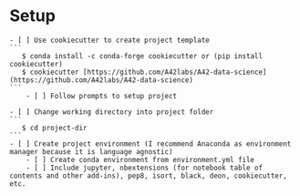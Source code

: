 <!-----
NEW: Check the "Suppress top comment" option to remove this info from the output.

Conversion time: 0.378 seconds.


Using this Markdown file:

1. Paste this output into your source file.
2. See the notes and action items below regarding this conversion run.
3. Check the rendered output (headings, lists, code blocks, tables) for proper
   formatting and use a linkchecker before you publish this page.

Conversion notes:

* Docs to Markdown version 1.0β29
* Wed Mar 17 2021 11:57:01 GMT-0700 (PDT)
* Source doc: Data Science Project Checklist
* This is a partial selection. Check to make sure intra-doc links work.
----->




 # Setup
    - [ ] Use cookiecutter to create project template
    ```
       $ conda install -c conda-forge cookiecutter or (pip install cookiecutter) 
       $ cookiecutter [https://github.com/A42labs/A42-data-science](https://github.com/A42labs/A42-data-science)
    ```
        - [ ] Follow prompts to setup project

    - [ ] Change working directory into project folder
    ```
       $ cd project-dir
    ```
    - [ ] Create project environment (I recommend Anaconda as environment manager because it is language agnostic)
        - [ ] Create conda environment from environment.yml file 
        - [ ] Include jupyter, nbextensions (for notebook table of contents and other add-ins), pep8, isort, black, deon, cookiecutter, etc. 